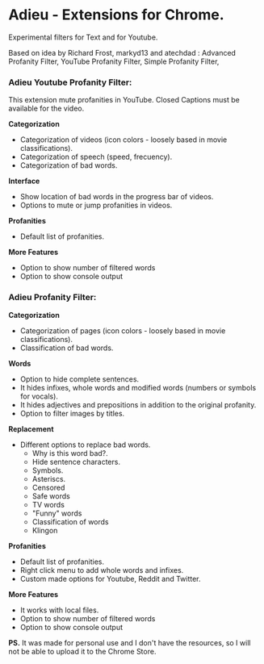 # Adieu - Extensions for Chrome.

Experimental filters for Text and for Youtube.

Based on idea by Richard Frost, markyd13 and atechdad : Advanced Profanity Filter, YouTube Profanity Filter, Simple Profanity Filter, 
	
### Adieu Youtube Profanity Filter: 
This extension mute profanities in YouTube. Closed Captions must be available for the video.

**Categorization**
- Categorization of videos (icon colors - loosely based in movie classifications).
- Categorization of speech (speed, frecuency).
- Categorization of bad words.

**Interface**
- Show location of bad words in the progress bar of videos.
- Options to mute or jump profanities in videos.

**Profanities**
- Default list of profanities.

**More Features**
- Option to show number of filtered words
- Option to show console output


### Adieu Profanity Filter:

**Categorization**
- Categorization of pages (icon colors - loosely based in movie classifications).
- Classification of bad words.

**Words**
- Option to hide complete sentences.
- It hides infixes, whole words and modified words (numbers or symbols for vocals).
- It hides adjectives and prepositions in addition to the original profanity.
- Option to filter images by titles.

**Replacement**
- Different options to replace bad words.
  * Why is this word bad?.
  * Hide sentence characters.
  * Symbols.
  * Asteriscs.
  * Censored
  * Safe words
  * TV words
  * "Funny" words
  * Classification of words
  * Klingon

**Profanities**
- Default list of profanities.
- Right click menu to add whole words and infixes.
- Custom made options for Youtube, Reddit and Twitter.

**More Features**
- It works with local files.
- Option to show number of filtered words
- Option to show console output

**PS.** It was made for personal use and I don't have the resources, so I will not be able to upload it to the Chrome Store.
